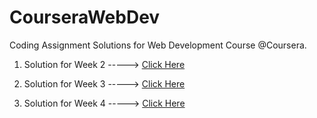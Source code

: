 # CourseraWebDev
Coding Assignment Solutions for Web Development Course @Coursera.

1. Solution for Week 2 -----> [Click Here](https://ks2412.github.io/CourseraWebDev/Week_2/)

2. Solution for Week 3 -----> [Click Here](https://ks2412.github.io/CourseraWebDev/Week_3/)

3. Solution for Week 4 -----> [Click Here](https://ks2412.github.io/CourseraWebDev/Week_4/)
